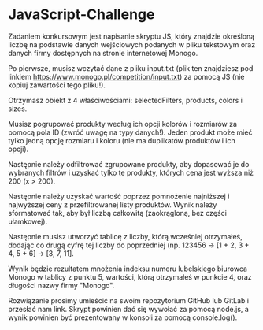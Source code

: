 # JavaScript-Challenge
Zadaniem konkursowym jest napisanie skryptu JS, który znajdzie określoną liczbę na podstawie danych wejściowych podanych w pliku tekstowym oraz danych firmy dostępnych na stronie internetowej Monogo.

Po pierwsze, musisz wczytać dane z pliku input.txt (plik ten znajdziesz pod linkiem https://www.monogo.pl/competition/input.txt) za pomocą JS (nie kopiuj zawartości tego pliku!).

Otrzymasz obiekt z 4 właściwościami: selectedFilters, products, colors i sizes.

Musisz pogrupować produkty według ich opcji kolorów i rozmiarów za pomocą pola ID (zwróć uwagę na typy danych!). Jeden produkt może mieć tylko jedną opcję rozmiaru i koloru (nie ma duplikatów produktów i ich opcji).

Następnie należy odfiltrować zgrupowane produkty, aby dopasować je do wybranych filtrów i uzyskać tylko te produkty, których cena jest wyższa niż 200 (x > 200).

Następnie należy uzyskać wartość poprzez pomnożenie najniższej i najwyższej ceny z przefiltrowanej listy produktów. Wynik należy sformatować tak, aby był liczbą całkowitą (zaokrągloną, bez części ułamkowej).

Następnie musisz utworzyć tablicę z liczby, którą wcześniej otrzymałeś, dodając co drugą cyfrę tej liczby do poprzedniej (np. 123456 -> [1 + 2, 3 + 4, 5 + 6] -> [3, 7, 11].

Wynik będzie rezultatem mnożenia indeksu numeru lubelskiego biurowca Monogo w tablicy z punktu 5, wartości, którą otrzymałeś w punkcie 4, oraz długości nazwy firmy "Monogo".

Rozwiązanie prosimy umieścić na swoim repozytorium GitHub lub GitLab i przesłać nam link. Skrypt powinien dać się wywołać za pomocą node.js, a wynik powinien być prezentowany w konsoli za pomocą console.log().
